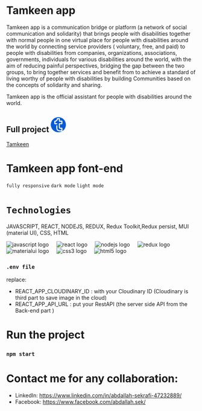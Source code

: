# Tamkeen app

Tamkeen app is a communication bridge or platform (a network of social communication and solidarity) that brings people with disabilities together with normal people in one virtual place for people with disabilities around the world by connecting service providers ( voluntary, free, and paid) to people with disabilities from companies, organizations, associations, governments, individuals for various disabilities around the world, with the aim of reducing painful perspectives, bridging the gap between the two groups, to bring together services and benefit from to achieve a standard of living worthy of people with disabilities by building Communities based on the concepts of solidarity and sharing.

Tamkeen app is the official assistant for people with disabilities around the world.

## Full project <img src="public/tamkeen.png" width="40">

[Tamkeen](https://github.com/abdallahsekrafi/tamkeen)

# Tamkeen app font-end 
`fully responsive` 
`dark mode` 
`light mode`

# `Technologies`

JAVASCRIPT, REACT, NODEJS, REDUX, Redux Toolkit,Redux persist, MUI (material UI), CSS, HTML

<div align="left">
  <img src="https://cdn.simpleicons.org/javascript/F7DF1E" height="40" alt="javascript logo"  />
  <img width="12" />
  <img src="https://skillicons.dev/icons?i=react" height="40" alt="react logo"  />
  <img width="12" />
  <img src="https://cdn.simpleicons.org/nodedotjs/339933" height="40" alt="nodejs logo"  />
  <img width="12" />
  <img src="https://skillicons.dev/icons?i=redux" height="40" alt="redux logo"  />
  <img width="12" />
  <img src="https://skillicons.dev/icons?i=materialui" height="40" alt="materialui logo"  />
  <img width="12" />
  <img src="https://skillicons.dev/icons?i=css" height="40" alt="css3 logo"  />
  <img width="12" />
  <img src="https://skillicons.dev/icons?i=html" height="40" alt="html5 logo"  />
</div>

### `.env file `

replace:

- REACT_APP_CLOUDINARY_ID : with your Cloudinary ID (Cloudinary is third part to save image in the cloud)
- REACT_APP_API_URL : put your RestAPI (the server side API from the Back-end part )

# Run the project

### `npm start`

# Contact me for any collaboration:

- LinkedIn: https://www.linkedin.com/in/abdallah-sekrafi-47232889/
- Facebook: https://www.facebook.com/abdallah.sek/
